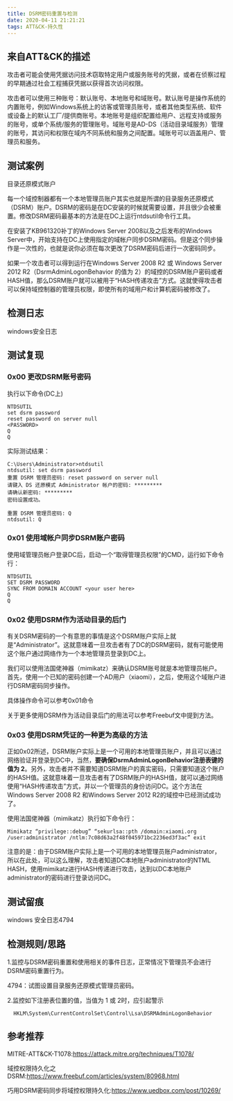 ```yaml
---
title: DSRM密码重置与检测
date: 2020-04-11 21:21:21
tags: ATT&CK-持久性
---
```

## 来自ATT&CK的描述

攻击者可能会使用凭据访问技术窃取特定用户或服务账号的凭据，或者在侦察过程的早期通过社会工程捕获凭据以获得首次访问权限。

攻击者可以使用三种账号：默认账号、本地账号和域账号。默认账号是操作系统的内置账号，例如Windows系统上的访客或管理员账号，或者其他类型系统、软件或设备上的默认工厂/提供商账号。本地账号是组织配置给用户、远程支持或服务的账号，或单个系统/服务的管理账号。域账号是AD-DS（活动目录域服务）管理的账号，其访问和权限在域内不同系统和服务之间配置。域账号可以涵盖用户、管理员和服务。

## 测试案例

目录还原模式账户

每一个域控制器都有一个本地管理员账户其实也就是所谓的目录服务还原模式（DSRM）账户。DSRM的密码是在DC安装的时候就需要设置，并且很少会被重置。修改DSRM密码最基本的方法是在DC上运行ntdsutil命令行工具。

在安装了KB961320补丁的Windows Server 2008以及之后发布的Windows Server中，开始支持在DC上使用指定的域帐户同步DSRM密码。但是这个同步操作是一次性的，也就是说你必须在每次更改了DSRM密码后进行一次密码同步。

如果一个攻击者可以得到运行在Windows Server 2008 R2 或 Windows Server 2012 R2（DsrmAdminLogonBehavior 的值为 2）的域控的DSRM账户密码或者HASH值，那么DSRM账户就可以被用于“HASH传递攻击”方式。这就使得攻击者可以保持域控制器的管理员权限，即使所有的域用户和计算机密码被修改了。

## 检测日志

windows安全日志

## 测试复现

### 0x00 更改DSRM账号密码

执行以下命令(DC上)

```dos
NTDSUTIL
set dsrm password
reset password on server null
<PASSWORD>
Q
Q
```

实际测试结果：

```dos
C:\Users\Administrator>ntdsutil
ntdsutil: set dsrm password
重置 DSRM 管理员密码: reset password on server null
请键入 DS 还原模式 Administrator 帐户的密码: *********
请确认新密码: *********
密码设置成功。

重置 DSRM 管理员密码: Q
ntdsutil: Q
```

### 0x01 使用域帐户同步DSRM账户密码

使用域管理员帐户登录DC后，启动一个“取得管理员权限”的CMD，运行如下命令行：

```dos
NTDSUTIL
SET DSRM PASSWORD
SYNC FROM DOMAIN ACCOUNT <your user here>
Q
Q
```

### 0x02 使用DSRM作为活动目录的后门

有关DSRM密码的一个有意思的事情是这个DSRM账户实际上就是“Administrator”。这就意味着一旦攻击者有了DC的DSRM密码，就有可能使用这个账户通过网络作为一个本地管理员登录到DC上。

我们可以使用法国佬神器（mimikatz）来确认DSRM账号就是本地管理员帐户。首先，使用一个已知的密码创建一个AD用户（xiaomi），之后，使用这个域账户进行DSRM密码同步操作。

具体操作命令可以参考0x01命令

关于更多使用DSRM作为活动目录后门的用法可以参考Freebuf文中提到方法。

### 0x03 使用DSRM凭证的一种更为高级的方法

正如0x02所述，DSRM账户实际上是一个可用的本地管理员账户，并且可以通过网络验证并登录到DC中，当然，**要确保DsrmAdminLogonBehavior注册表键的值为 2**。另外，攻击者并不需要知道DSRM账户的真实密码，只需要知道这个账户的HASH值。这就意味着一旦攻击者有了DSRM账户的HASH值，就可以通过网络使用“HASH传递攻击”方式，并以一个管理员的身份访问DC。这个方法在Windows Server 2008 R2 和Windows Server 2012 R2的域控中已经测试成功了。

使用法国佬神器（mimikatz）执行如下命令行：

```dos
Mimikatz “privilege::debug” “sekurlsa::pth /domain:xiaomi.org /user:administrator /ntlm:7c08d63a2f48f045971bc2236ed3f3ac” exit
```

注意的是：由于DSRM账户实际上是一个可用的本地管理员账户administrator，所以在此处，可以这么理解，攻击者知道DC本地账户administrator的NTML HASH，使用mimikatz进行HASH传递进行攻击，达到以DC本地账户administrator的密码进行登录访问DC。

## 测试留痕

windows 安全日志4794

## 检测规则/思路

1.监控与DSRM密码重置和使用相关的事件日志，正常情况下管理员不会进行DSRM密码重置行为。

  4794：试图设置目录服务还原模式管理员密码。

2.监控如下注册表位置的值，当值为 1 或 2时，应引起警示

```reg
  HKLM\System\CurrentControlSet\Control\Lsa\DSRMAdminLogonBehavior
```

## 参考推荐

MITRE-ATT&CK-T1078:<https://attack.mitre.org/techniques/T1078/>

域控权限持久化之DSRM:<https://www.freebuf.com/articles/system/80968.html>

巧用DSRM密码同步将域控权限持久化:<https://www.uedbox.com/post/10269/>
